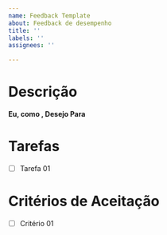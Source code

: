 ```yaml
---
name: Feedback Template
about: Feedback de desempenho
title: ''
labels: ''
assignees: ''

---
```


# Descrição

**Eu, como ,
Desejo
Para**


# Tarefas
- [ ] Tarefa 01

# Critérios de Aceitação
- [ ] Critério  01
